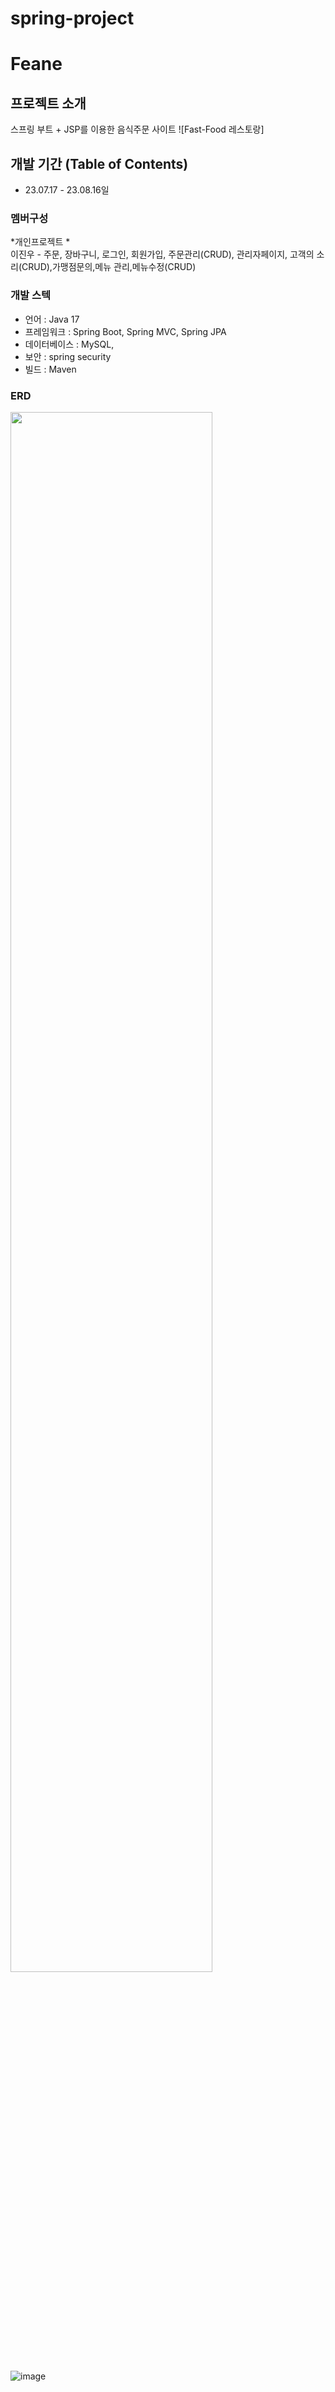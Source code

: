 # spring-project
# Feane
## 프로젝트 소개
스프링 부트 + JSP를 이용한 음식주문 사이트
![Fast-Food 레스토랑]

## 개발 기간 (Table of Contents)
* 23.07.17 - 23.08.16일
 
### 멤버구성
*개인프로젝트 *<br>
이진우 - 주문, 장바구니, 로그인, 회원가입, 주문관리(CRUD), 관리자페이지, 
         고객의 소리(CRUD),가맹점문의,메뉴 관리,메뉴수정(CRUD)

### 개발 스텍
- 언어 : Java 17
- 프레임워크 : Spring Boot, Spring MVC, Spring JPA
- 데이터베이스 : MySQL,
- 보안 : spring security
- 빌드 : Maven

### ERD
<img width="80%" src="{https://github.com/leejinwoo3/Feane/assets/128760115/1f5a68d8-6d70-411e-b2dc-c36305d77cfc}"/>



![image](https://github.com/leejinwoo3/Feane/assets/128760115/1f5a68d8-6d70-411e-b2dc-c36305d77cfc)
